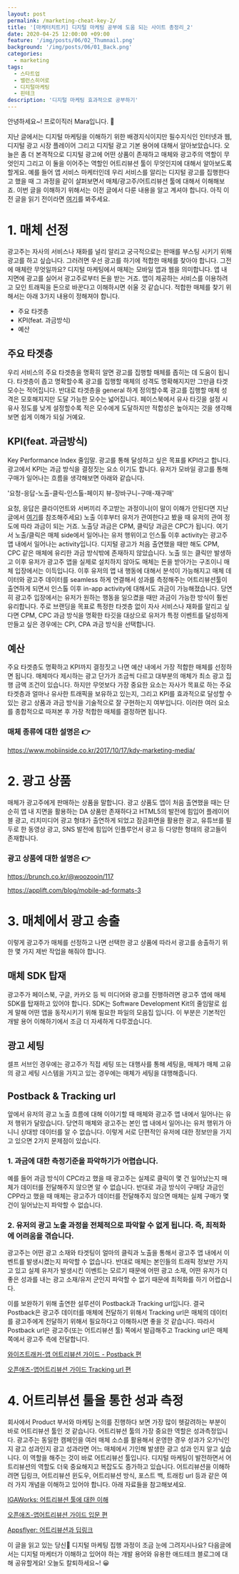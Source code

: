 ```yaml
---
layout: post
permalink: /marketing-cheat-key-2/
title: '[마케터치트키] 디지털 마케팅 공부에 도움 되는 사이트 총정리_2'
date: 2020-04-25 12:00:00 +09:00
feature: '/img/posts/06/02_Thumnail.png'
background: '/img/posts/06/01_Back.png'
categories:
  - marketing
tags:
  - 스타트업
  - 밸런스히어로
  - 디지털마케팅
  - 핀테크
description: '디지털 마케팅 효과적으로 공부하기'
---
```


안녕하세요~! 
프로이직러 Mara입니다. 🐳

지난 글에서는 디지털 마케팅을 이해하기 위한 배경지식이지만 필수지식인 인터넷과 웹, 디지털 광고 시장 플레이어 그리고 디지털 광고 기본 용어에 대해서 알아보았습니다. 오늘은 좀 더 본격적으로 디지털 광고에 어떤 상품이 존재하고 매체와 광고주의 역할이 무엇인지 그리고 이 둘을 이어주는 역할인 어트리뷰션 툴이 무엇인지에 대해서 알아보도록 할게요. 예를 들어 앱 서비스 마케터인데 우리 서비스를 알리는 디지털 광고를 집행한다고 했을 때 그 과정을 같이 살펴보면서 매체/광고주/어트리뷰션 툴에 대해서 이해해보죠. 이번 글을 이해하기 위해서는 이전 글에서 다룬 내용을 알고 계셔야 합니다. 아직 이전 글을 읽기 전이라면 [여기](https://mara.kim/digital-marketing-cheat-key-1/)를 봐주세요. 

# 1. 매체 선정

광고주는 자사의 서비스나 재화를 널리 알리고 궁극적으로는 판매를 부스팅 시키기 위해 광고를 하고 싶습니다. 그러려면 우선 광고를 하기에 적합한 매체를 찾아야 합니다. 그전에 매체란 무엇일까요? 디지털 마케팅에서 매체는 모바일 앱과 웹을 의미합니다. 앱 내 지면에 광고를 실어서 광고주로부터 돈을 받는 거죠. 앱이 제공하는 서비스를 이용하려고 모인 트래픽을 돈으로 바꾼다고 이해하시면 쉬울 것 같습니다. 적합한 매체를 찾기 위해서는 아래 3가지 내용이 정해져야 합니다. 

- 주요 타겟층 
- KPI(feat. 과금방식)
- 예산

## 주요 타겟층

우리 서비스의 주요 타겟층을 명확히 알면 광고를 집행할 매체를 좁히는 데 도움이 됩니다. 타겟층이 좁고 명확할수록 광고를 집행할 매체의 성격도 명확해지지만 그만큼 타겟 모수는 적어집니다. 반대로 타겟층을 general 하게 정의할수록 광고를 집행할 매체 성격은 모호해지지만 도달 가능한 모수는 넓어집니다. 페이스북에서 유사 타깃을 설정 시 유사 정도를 낮게 설정할수록 적은 모수에게 도달하지만 적합성은 높아지는 것을 생각해보면 쉽게 이해가 되실 거예요. 

## KPI(feat. 과금방식)

Key Performance Index 줄임말. 광고를 통해 달성하고 싶은 목표를 KPI라고 합니다. 광고에서 KPI는 과금 방식을 결정짓는 요소 이기도 합니다. 유저가 모바일 광고를 통해 구매가 일어나는 흐름을 생각해보면 아래와 같습니다. 

'요청-응답-노출-클릭-인스톨-페이지 뷰-장바구니-구매-재구매'

요청, 응답은 클라이언트와 서버끼리 주고받는 과정이니(이 말이 이해가 안된다면 지난 글에서 [여기](https://mara.kim/digital-marketing-cheat-key-1/)를 참조해주세요) 노출 이후부터 유저가 관여한다고 봤을 때 유저의 관여 정도에 따라 과금이 되는 거죠. 노출당 과금은 CPM, 클릭당 과금은 CPC가 됩니다. 여기서 노출/클릭은 매체 side에서 일어나는 유저 행위이고 인스톨 이후 activity는 광고주 앱 내에서 일어나는 activity입니다. 디지털 광고가 처음 출연했을 때만 해도 CPM, CPC 같은 매체에 유리한 과금 방식밖에 존재하지 않았습니다. 노출 또는 클릭만 발생하고 이후 유저가 광고주 앱을 실제로 설치하지 않아도 매체는 돈을 받아가는 구조이니 매체 입장에서는 이득입니다. 이후 유저의 앱 내 행동에 대해서 분석이 가능해지고 매체 데이터와 광고주 데이터를 seamless 하게 연결해서 성과를 측정해주는 어트리뷰션툴이 출연하게 되면서 인스톨 이후 in-app activity에 대해서도 과금이 가능해졌습니다. 당연히 광고주 입장에서는 유저가 원하는 행동을 일으켰을 때만 과금이 가능한 방식이 훨씬 유리합니다. 주로 브랜딩을 목표로 특정한 타겟층 없이 자사 서비스나 재화를 알리고 싶다면 CPM, CPC 과금 방식을 명확한 타깃을 대상으로 유저가 특정 이벤트를 달성하게 만들고 싶은 경우에는 CPI, CPA 과금 방식을 선택합니다. 

## 예산

주요 타겟층도 명확하고 KPI까지 결정짓고 나면 예산 내에서 가장 적합한 매체를 선정하면 됩니다. 매체마다 제시하는 광고 단가가 조금씩 다르고 대부분의 매체가 최소 광고 집행 금액 조건이 있습니다. 하지만 무엇보다 가장 중요한 요소는 자사가 목표로 하는 주요 타겟층과 얼마나 유사한 트래픽을 보유하고 있는지, 그리고 KPI를 효과적으로 달성할 수 있는 광고 상품과 과금 방식을 기술적으로 잘 구현하는지 여부입니다. 이러한 여러 요소를 종합적으로 따져본 후 가장 적합한 매체를 결정하면 됩니다.

### 매체 종류에 대한 설명은 👉

<https://www.mobiinside.co.kr/2017/10/17/kdy-marketing-media/>

# 2. 광고 상품

매체가 광고주에게 판매하는 상품을 말합니다. 광고 상품도 앱이 처음 출연했을 때는 단순히 앱 내 지면을 활용하는 DA 상품만 존재하다고 HTML5의 발전에 힘입어 플레이어블 광고, 리치미디어 광고 형태가 출연하게 되었고 잠금화면을 활용한 광고, 유튜브를 필두로 한 동영상 광고, SNS 발전에 힘입어 인플루언서 광고 등 다양한 형태의 광고들이 존재합니다. 

### 광고 상품에 대한 설명은 👉

<https://brunch.co.kr/@woozooin/117>

<https://applift.com/blog/mobile-ad-formats-3>

# 3. 매체에서 광고 송출

이렇게 광고주가 매체를 선정하고 나면 선택한 광고 상품에 따라서 광고를 송출하기 위한 몇 가지 제반 작업을 해줘야 합니다. 

##  매체 SDK 탑재

광고주가 페이스북, 구글, 카카오 등 빅 미디어와 광고를 진행하려면 광고주 앱에 매체 SDK를 탑재하고 있어야 합니다. SDK는 Software Development Kit의 줄임말로 쉽게 말해 어떤 앱을 동작시키기 위해 필요한 파일의 모음집 입니다. 이 부분은 기본적인 개발 용어 이해하기에서 조금 더 자세하게 다루겠습니다. 

## 광고 세팅

셀프 서브인 경우에는 광고주가 직접 세팅 또는 대행사를 통해 세팅을, 매체가 매체 고유의 광고 세팅 시스템을 가지고 있는 경우에는 매체가 세팅을 대행해줍니다.

## Postback & Tracking url 

앞에서 유저의 광고 노출 흐름에 대해 이야기할 때 매체와 광고주 앱 내에서 일어나는 유저 행위가 달랐습니다. 당연히 매체와 광고주는 본인 앱 내에서 일어나는 유저 행위가 아니니 상대방 데이터를 알 수 없습니다. 이렇게 서로 단편적인 유저에 대한 정보만을 가지고 있으면 2가지 문제점이 있습니다. 

### 1. 과금에 대한 측정기준을 파악하기가 어렵습니다.

예를 들어 과금 방식이 CPC라고 했을 때 광고주는 실제로 클릭이 몇 건 일어났는지 매체가 데이터를 전달해주지 않으면 알 수 없습니다. 반대로 과금 방식이 구매당 과금인 CPP라고 했을 때 매체는 광고주가 데이터를 전달해주지 않으면 매체는 실제 구매가 몇 건이 일어났는지 파악할 수 없습니다.  

### 2. 유저의 광고 노출 과정을 전체적으로 파악할 수 없게 됩니다. 즉, 최적화에 어려움을 겪습니다.

광고주는 어떤 광고 소재와 타겟팅이 얼마의 클릭과 노출을 통해서 광고주 앱 내에서 이벤트를 발생시켰는지 파악할 수 없습니다. 반대로 매체는 본인들의 트래픽 정보만 가지고 있고 실제 유저가 발생시킨 이벤트는 모르기 때문에 어떤 광고 소재, 어떤 유저가 더 좋은 성과를 내는 광고 소재/유저 군인지 파악할 수 없기 때문에 최적화를 하기 어렵습니다. 

이를 보완하기 위해 출연한 설루션이 Postback과 Tracking url입니다. 결국 Postback은 광고주 데이터를 매체에 전달하기 위해서 Tracking url은 매체의 데이터를 광고주에게 전달하기 위해서 필요하다고 이해하시면 좋을 것 같습니다. 따라서 Postback url은 광고주(또는 어트리뷰션 툴) 쪽에서 발급해주고 Tracking url은 매체 쪽에서 광고주 측에 전달합니다. 

[와이즈트래커-앱 어트리뷰션 가이드 - Postback 편](https://bit.ly/2VI04am)

[오픈애즈-앱어트리뷰션 가이드 Tracking url 편](https://bit.ly/3eBbpSg)

# 4. 어트리뷰션 툴을 통한 성과 측정

회사에서 Product 부서와 마케팅 논의를 진행하다 보면 가장 많이 헷갈려하는 부분이 바로 어트리뷰션 툴인 것 같습니다. 어트리뷰션 툴의 가장 중요한 역할은 성과측정입니다. 광고주는 동일한 캠페인을 여러 매체 소스를 활용해서 운영한 경우 성과가 오가닉인지 광고 성과인지 광고 성과라면 어느 매체에서 기인해 발생한 광고 성과 인지 알고 싶습니다. 이 역할을 해주는 것이 바로 어트리뷰선 툴입니다. 디지털 마케팅이 발전하면서 어트리뷰션의 역할도 더욱 중요해지고 복잡도도 증가하고 있습니다. 어트리뷰션을 이해하려면 딥링크, 어트리뷰션 윈도우, 어트리뷰션 방식, 포스트 백, 트래킹 url 등과 같은 여러 가지 개념을 이해하고 있어야 합니다. 아래 자료들을 참고해보세요. 

[IGAWorks: 어트리뷰션 툴에 대한 이해](https://platum.kr/archives/86107)

[오픈애즈-앱어트리뷰션 가이드 입문 편](https://bit.ly/2xxte4l)

[Appsflyer: 어트리뷰션과 딥링크](https://bit.ly/2KzKA3h)

이 글을 읽고 있는 당신🤘 디지털 마케팅 집행 과정이 조금 눈에 그려지시나요? 다음글에서는 디지털 마케터가 이해하고 있어야 하는 개발 용어와 유용한 애드테크 블로그에 대해 공유할게요!
오늘도 칼퇴하세요~! 😀

